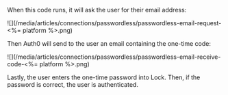 When this code runs, it will ask the user for their email address:

![](/media/articles/connections/passwordless/passwordless-email-request-<%= platform %>.png)

Then Auth0 will send to the user an email containing the one-time code:

![](/media/articles/connections/passwordless/passwordless-email-receive-code-<%= platform %>.png)

Lastly, the user enters the one-time password into Lock. Then, if the password is correct, the user is authenticated.